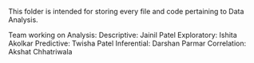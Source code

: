 This folder is intended for storing every file and code pertaining to Data Analysis.

Team working on Analysis:
    Descriptive: Jainil Patel
    Exploratory: Ishita Akolkar
    Predictive: Twisha Patel 
    Inferential: Darshan Parmar
    Correlation: Akshat Chhatriwala
